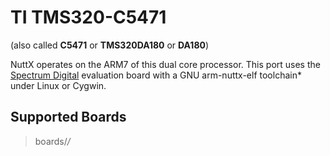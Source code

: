 TI TMS320-C5471
===============

(also called **C5471** or **TMS320DA180** or **DA180**)

NuttX operates on the ARM7 of this dual core processor. This port uses
the [Spectrum Digital](http://www.spectrumdigital.com/) evaluation board
with a GNU arm-nuttx-elf toolchain\* under Linux or Cygwin.

Supported Boards
----------------

> boards/*/*
